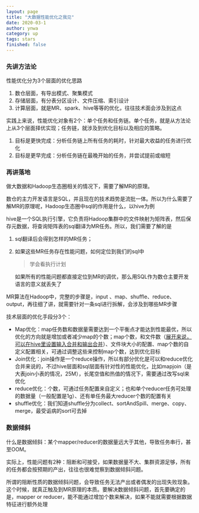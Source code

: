 ```yaml
---
layout: page
title: "大数据性能优化之我见"
date: 2020-03-1
author: ynwa
category: up
tags: stars
finished: false
---
```




### 先讲方法论

性能优化分为3个层面的优化思路

1. 数仓层面，有导出模式、聚集模式
2. 存储层面，有分表分区设计、文件压缩、索引设计
3. 计算层面，就是MR、spark、hive等等的优化，往往技术面会涉及到这点



实践上来说，性能优化对象有2个：单个任务和任务链。单个任务，就是从方法论上从3个层面择优实现；任务链，就涉及到优化目标以及相应的策略。

1. 目标是更快完成：分析任务链上所有任务的耗时，针对最大收益的任务进行优化
2. 目标是更早完成：分析任务链在最晚开始的任务，并尝试提前或缩短



### 再讲落地

做大数据和Hadoop生态圈相关的情况下，需要了解MR的原理。

数仓的主力开发语言是SQL，并且现在的技术趋势是流批一体。所以为什么需要了解MR的原理呢，Hadoop生态圈中sql的作用是什么，以hive为例

hive是一个SQL执行引擎，它负责将Hadoop集群中的文件映射为矩阵表，然后保存元数据，将查询矩阵表的sql翻译为MR任务。所以，我们需要了解的是

1. sql翻译后会得到怎样的MR任务；

2. 如果这些MR任务存在性能问题，如何定位到我们的sql中

   > 学会看执行计划

   

   如果所有的性能问题都直接定位到MR的调优，那么用SQL作为数仓主要开发语言的意义就丢失了

MR算法在Hadoop中，完整的步骤是，input 、map、shuffle、reduce、output，再往细了讲，就需要针对一条sql进行拆解，会涉及到哪些MR步骤



技术层面的优化手段分3个：

* Map优化：map任务数和数据量需要达到一个平衡点才能达到性能最优，所以优化的方向就是增加或者减少map的个数；map个数，和文件数（<u>展开来说，可以在hive里设置输入合并和输出合并</u>）、文件块大小的配置、map个数的自定义配置相关，可通过调整这些来控制map个数，达到优化目标
* Join优化：join操作是一个reduce操作，所以有部分优化是可以和reduce优化合并来说的，不过hive层面和sql层面有针对性的性能优化，比如mapjoin（是大表join小表的情况，25M），长尾空值和热值的情况下，需要通过改写sql来优化
* reduce优化：个数，可通过任务配置来自定义；也和单个reducer任务可处理的数据量（一般配置是1g）、还有单任务最大reducer个数的配置有关
* shuffle优化：我们知道shuffle分为collect、sortAndSpill、merge、copy、merge，最受诟病的sort可去掉



### 数据倾斜

什么是数据倾斜：某个mapper/reducer的数据量远大于其他，导致任务串行，甚至OOM。

实际上，性能问题有2种：阻断和可接受，如果数据量不大、集群资源足够，所有的任务都会按预期的产出，往往也很难觉察到数据倾斜问题。

所谓的阻断性质的数据倾斜问题，会导致任务无法产出或者偶发的出现失败现象。这个时候，就真正触及到MR原理的本质。要解决数据倾斜问题，首先要确定的是，mapper or reducer，能不能通过增加个数来解决，如果不能就需要根据数据特征进行额外处理